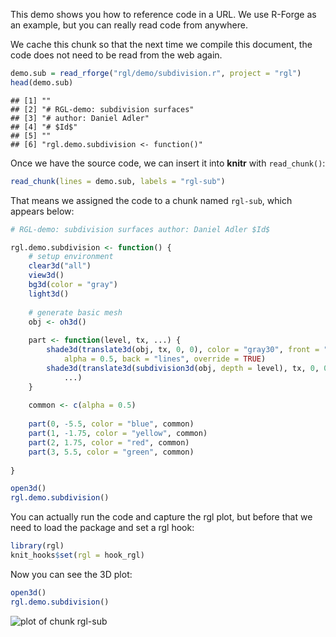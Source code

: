 This demo shows you how to reference code in a URL. We use R-Forge as an example, but you can really read code from anywhere.

We cache this chunk so that the next time we compile this document, the code does not need to be read from the web again.


```r
demo.sub = read_rforge("rgl/demo/subdivision.r", project = "rgl")
head(demo.sub)
```

```
## [1] ""                                  
## [2] "# RGL-demo: subdivision surfaces"  
## [3] "# author: Daniel Adler"            
## [4] "# $Id$"                            
## [5] ""                                  
## [6] "rgl.demo.subdivision <- function()"
```

Once we have the source code, we can insert it into **knitr** with `read_chunk()`:


```r
read_chunk(lines = demo.sub, labels = "rgl-sub")
```

That means we assigned the code to a chunk named `rgl-sub`, which appears below:


```r
# RGL-demo: subdivision surfaces author: Daniel Adler $Id$

rgl.demo.subdivision <- function() {
    # setup environment
    clear3d("all")
    view3d()
    bg3d(color = "gray")
    light3d()
    
    # generate basic mesh
    obj <- oh3d()
    
    part <- function(level, tx, ...) {
        shade3d(translate3d(obj, tx, 0, 0), color = "gray30", front = "lines", 
            alpha = 0.5, back = "lines", override = TRUE)
        shade3d(translate3d(subdivision3d(obj, depth = level), tx, 0, 0), override = TRUE, 
            ...)
    }
    
    common <- c(alpha = 0.5)
    
    part(0, -5.5, color = "blue", common)
    part(1, -1.75, color = "yellow", common)
    part(2, 1.75, color = "red", common)
    part(3, 5.5, color = "green", common)
    
}

open3d()
rgl.demo.subdivision()
```

You can actually run the code and capture the rgl plot, but before that we need to load the package and set a rgl hook:


```r
library(rgl)
knit_hooks$set(rgl = hook_rgl)
```

Now you can see the 3D plot:


```r
open3d()
rgl.demo.subdivision()
```

![plot of chunk rgl-sub](http://animation.r-forge.r-project.org/knitr-ex/figure/046-read-rforge-rgl-sub.png) 
